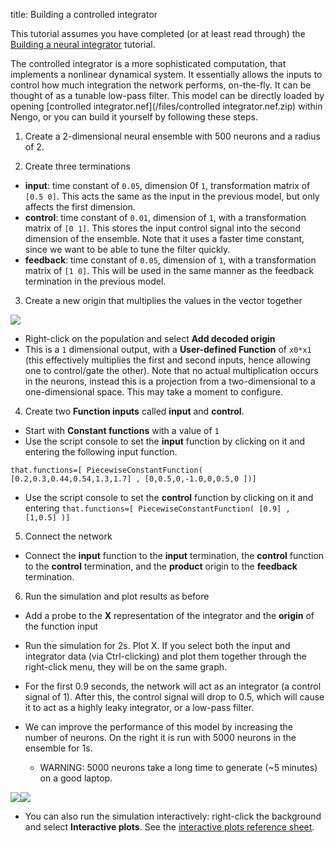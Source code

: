 title: Building a controlled integrator

This tutorial assumes you have completed (or at least read through) the
[Building a neural integrator](?q=node/588) tutorial.

The controlled integrator is a more sophisticated computation, that implements
a nonlinear dynamical system. It essentially allows the inputs to control how
much integration the network performs, on-the-fly. It can be thought of as a
tunable low-pass filter. This model can be directly loaded by opening
[controlled integrator.nef](/files/controlled integrator.nef.zip) within Nengo, or
you can build it yourself by following these steps.

1. Create a 2-dimensional neural ensemble with 500 neurons and a radius of 2.

2. Create three terminations

  * **input**: time constant of `0.05`, dimension 0f `1`, transformation matrix of `[0.5 0]`. This acts the same as the input in the previous model, but only affects the first dimension.
  * **control**: time constant of `0.01`, dimension of `1`, with a transformation matrix of `[0 1]`. This stores the input control signal into the second dimension of the ensemble. Note that it uses a faster time constant, since we want to be able to tune the filter quickly.
  * **feedback**: time constant of `0.05`, dimension of `1`, with a transformation matrix of `[1 0]`. This will be used in the same manner as the feedback termination in the previous model.

3. Create a new origin that multiplies the values in the vector together

![](/files/p4-9.png)

  * Right-click on the population and select **Add decoded origin**
  * This is a `1` dimensional output, with a **User-defined Function** of `x0*x1` (this effectively multiplies the first and second inputs, hence allowing one to control/gate the other). Note that no actual multiplication occurs in the neurons, instead this is a projection from a two-dimensional to a one-dimensional space. This may take a moment to configure.

4. Create two **Function inputs** called **input** and **control**.

  * Start with **Constant functions** with a value of `1`
  * Use the script console to set the **input** function by clicking on it and entering the following input function.

` that.functions=[ PiecewiseConstantFunction( [0.2,0.3,0.44,0.54,1.3,1.7] ,
[0,0.5,0,-1.0,0,0.5,0 ])] `

  * Use the script console to set the **control** function by clicking on it and entering ` that.functions=[ PiecewiseConstantFunction( [0.9] , [1,0.5] )] `

5. Connect the network

  * Connect the **input** function to the **input** termination, the **control** function to the **control** termination, and the **product** origin to the **feedback** termination.

6. Run the simulation and plot results as before

  * Add a probe to the **X** representation of the integrator and the **origin** of the function input
  * Run the simulation for 2s. Plot X. If you select both the input and integrator data (via Ctrl-clicking) and plot them together through the right-click menu, they will be on the same graph.
  * For the first 0.9 seconds, the network will act as an integrator (a control signal of 1). After this, the control signal will drop to 0.5, which will cause it to act as a highly leaky integrator, or a low-pass filter.

  * We can improve the performance of this model by increasing the number of neurons. On the right it is run with 5000 neurons in the ensemble for 1s.

    * WARNING: 5000 neurons take a long time to generate (~5 minutes) on a good laptop.

![](/files/p4-11.png)![](/files/p4-10a_0.png)

  * You can also run the simulation interactively: right-click the background and select **Interactive plots**. See the [interactive plots reference sheet](?q=node/594).


